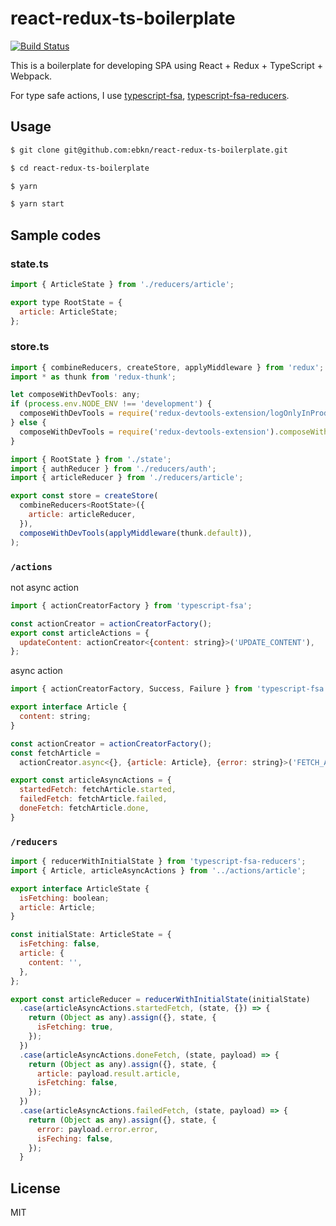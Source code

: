 # react-redux-ts-boilerplate

[![Build Status](https://travis-ci.org/ebkn/react-redux-ts-boilerplate.svg?branch=master)](https://travis-ci.org/ebkn/react-redux-ts-boilerplate)

This is a boilerplate for developing SPA using React + Redux + TypeScript + Webpack.

For type safe actions, I use [typescript-fsa](https://github.com/aikoven/typescript-fsa), [typescript-fsa-reducers](https://github.com/dphilipson/typescript-fsa-reducers).

## Usage
```sh
$ git clone git@github.com:ebkn/react-redux-ts-boilerplate.git

$ cd react-redux-ts-boilerplate

$ yarn

$ yarn start
```

## Sample codes
### state.ts
```js
import { ArticleState } from './reducers/article';

export type RootState = {
  article: ArticleState;
};
```

### store.ts
```js
import { combineReducers, createStore, applyMiddleware } from 'redux';
import * as thunk from 'redux-thunk';

let composeWithDevTools: any;
if (process.env.NODE_ENV !== 'development') {
  composeWithDevTools = require('redux-devtools-extension/logOnlyInProduction').composeWithDevTools;
} else {
  composeWithDevTools = require('redux-devtools-extension').composeWithDevTools;
}

import { RootState } from './state';
import { authReducer } from './reducers/auth';
import { articleReducer } from './reducers/article';

export const store = createStore(
  combineReducers<RootState>({
    article: articleReducer,
  }),
  composeWithDevTools(applyMiddleware(thunk.default)),
);
```

### `/actions`
not async action
```js
import { actionCreatorFactory } from 'typescript-fsa';

const actionCreator = actionCreatorFactory();
export const articleActions = {
  updateContent: actionCreator<{content: string}>('UPDATE_CONTENT'),
};
```

async action
```js
import { actionCreatorFactory, Success, Failure } from 'typescript-fsa';

export interface Article {
  content: string;
}

const actionCreator = actionCreatorFactory();
const fetchArticle =
  actionCreator.async<{}, {article: Article}, {error: string}>('FETCH_ARTICLE');

export const articleAsyncActions = {
  startedFetch: fetchArticle.started,
  failedFetch: fetchArticle.failed,
  doneFetch: fetchArticle.done,
}
```

### `/reducers`
```js
import { reducerWithInitialState } from 'typescript-fsa-reducers';
import { Article, articleAsyncActions } from '../actions/article';

export interface ArticleState {
  isFetching: boolean;
  article: Article;
}

const initialState: ArticleState = {
  isFetching: false,
  article: {
    content: '',
  },
};

export const articleReducer = reducerWithInitialState(initialState)
  .case(articleAsyncActions.startedFetch, (state, {}) => {
    return (Object as any).assign({}, state, {
      isFetching: true,
    });
  })
  .case(articleAsyncActions.doneFetch, (state, payload) => {
    return (Object as any).assign({}, state, {
      article: payload.result.article,
      isFetching: false,
    });
  })
  .case(articleAsyncActions.failedFetch, (state, payload) => {
    return (Object as any).assign({}, state, {
      error: payload.error.error,
      isFeching: false,
    });
  }
```

## License
MIT
